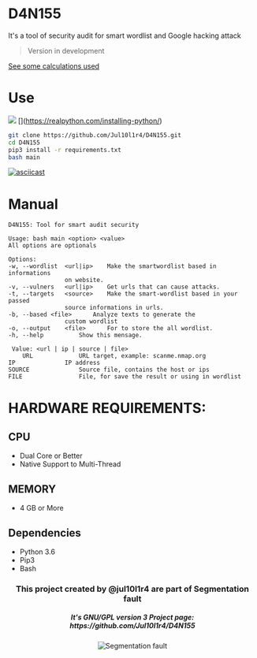 # D4N155
It's a tool of security audit for smart wordlist and Google hacking attack
> Version in development

[See some calculations used](https://jul10l1r4.github.io/D4N155/theories/#operation-of-d4n155)

# Use
[![](https://powdermonkey.ca/wp-content/uploads/2018/11/cropped-git-logo.png)](https://git-scm.com/book/en/v2/Getting-Started-Installing-Git)
[[](http://icons.iconarchive.com/icons/papirus-team/papirus-apps/256/python-icon.png)](https://realpython.com/installing-python/)
```bash
git clone https://github.com/Jul10l1r4/D4N155.git
cd D4N155
pip3 install -r requirements.txt
bash main
```
[![asciicast](https://asciinema.org/a/222527.svg)](https://asciinema.org/a/222527)

# Manual
    D4N155: Tool for smart audit security

    Usage: bash main <option> <value>
    All options are optionals

    Options:
	-w, --wordlist	<url|ip>	Make the smartwordlist based in informations
					on website.
	-v, --vulners	<url|ip>	Get urls that can cause attacks.
	-t, --targets	<source>  	Make the smart-wordlist based in your passed
					source informations in urls.
	-b, --based	<file>		Analyze texts to generate the
					custom wordlist
	-o, --output	<file>		For to store the all wordlist.
	-h, --help			Show this mensage.

     Value: <url | ip | source | file>
		URL				URL target, example: scanme.nmap.org
	IP				IP address
	SOURCE				Source file, contains the host or ips
	FILE				File, for save the result or using in wordlist


# HARDWARE REQUIREMENTS:
## CPU 
* Dual Core or Better
* Native Support to Multi-Thread

## MEMORY
* 4 GB or More

## Dependencies
* Python 3.6
* Pip3
* Bash

     
<h3 align="center">This project created by @jul10l1r4 are part of Segmentation fault<br/></h3>
<h5 align="center">It's GNU/GPL version 3 Project page: https://github.com/Jul10l1r4/D4N155</h5>
<p align="center">
		<img src="https://jul10l1r4.github.io/assets/segmentation-fault.png" alt="Segmentation fault">
</p>
